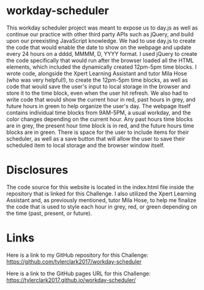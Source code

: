 # workday-scheduler
This workday scheduler project was meant to expose us to day.js as well as continue our practice with other third party APIs such as jQuery, and build upon our preexisting JavaScript knowledge. We had to use day.js to create the code that would enable the date to show on the webpage and update every 24 hours on a dddd, MMMM, D, YYYY format. I used jQuery to create the code specifically that would run after the browser loaded all the HTML elements, which included the dynamically created 12pm-5pm time blocks. I wrote code, alongside the Xpert Learning Assistant and tutor Mila Hose (who was very helpful!), to create the 12pm-5pm time blocks, as well as code that would save the user's input to local storage in the browser and store it to the time block, even when the user hit refresh. We also had to write code that would show the current hour in red, past hours in grey, and future hours in green to help organize the user's day. The webpage itself contains individual time blocks from 9AM-5PM, a usual workday, and the color changes depending on the current hour. Any past hours time blocks are in grey, the present hour time block is in red, and the future hours time blocks are in green. There is space for the user to include items for their scheduler, as well as a save button that will allow the user to save their scheduled item to local storage and the browser window itself. 

# Disclosures
The code source for this website is located in the index.html file inside the repository that is linked for this Challenge. I also utilized the Xpert Learning Assistant and, as previously mentioned, tutor Mila Hose, to help me finalize the code that is used to style each hour in grey, red, or green depending on the time (past, present, or future). 

# Links
Here is a link to my GitHub repository for this Challenge: https://github.com/tylerclark2017/workday-scheduler

Here is a link to the GitHub pages URL for this Challenge: https://tylerclark2017.github.io/workday-scheduler/